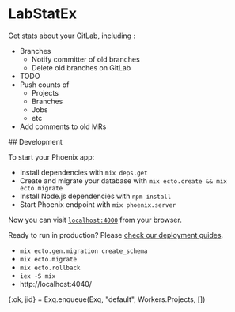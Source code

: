 # LabStatEx

Get stats about your GitLab, including :

* Branches
  * Notify committer of old branches
  * Delete old branches on GitLab
* TODO
* Push counts of
  * Projects
  * Branches
  * Jobs
  * etc
* Add comments to old MRs

## Development

To start your Phoenix app:

  * Install dependencies with `mix deps.get`
  * Create and migrate your database with `mix ecto.create && mix ecto.migrate`
  * Install Node.js dependencies with `npm install`
  * Start Phoenix endpoint with `mix phoenix.server`

Now you can visit [`localhost:4000`](http://localhost:4000) from your browser.

Ready to run in production? Please [check our deployment guides](http://www.phoenixframework.org/docs/deployment).

* `mix ecto.gen.migration create_schema`
* `mix ecto.migrate`
* `mix ecto.rollback`
* `iex -S mix`
* http://localhost:4040/


{:ok, jid} = Exq.enqueue(Exq, "default",  Workers.Projects, [])
